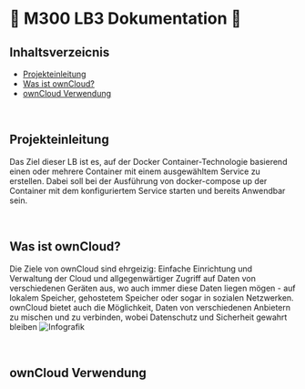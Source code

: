#  📒 M300 LB3 Dokumentation  📒

## Inhaltsverzeicnis
- [Projekteinleitung](#Projekteinleitung)
- [Was ist ownCloud?](#Was-ist-ownCloud?)
- [ownCloud Verwendung](#ownCloud-Verwendung)

<br>

## Projekteinleitung
Das Ziel dieser LB ist es, auf der Docker Container-Technologie basierend einen oder mehrere Container mit einem ausgewähltem Service zu erstellen.
Dabei soll bei der Ausführung von docker-compose up der Container mit dem konfiguriertem Service starten und bereits Anwendbar sein.

<br>

## Was ist ownCloud?
Die Ziele von ownCloud sind ehrgeizig: Einfache Einrichtung und Verwaltung der Cloud und allgegenwärtiger Zugriff auf Daten von verschiedenen Geräten aus, wo auch immer diese Daten liegen mögen - auf lokalem Speicher, gehostetem Speicher oder sogar in sozialen Netzwerken. ownCloud bietet auch die Möglichkeit, Daten von verschiedenen Anbietern zu mischen und zu verbinden, wobei Datenschutz und Sicherheit gewahrt bleiben
![Infografik](https://www.skyfillers.com/fileadmin/daten/grafiken/funktionsgrafiken/en/SF_Infografik_Owncloud_neg_RGB_900px_EN_01-02-2016.png)

<br>

## ownCloud Verwendung

